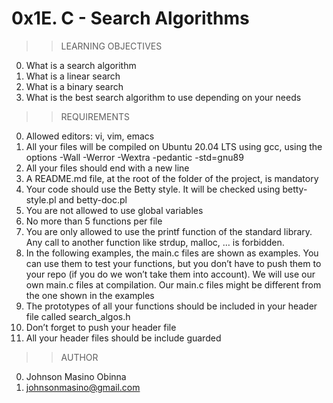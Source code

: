 # 0x1E. C - Search Algorithms

>>LEARNING OBJECTIVES
0. What is a search algorithm
1. What is a linear search
2. What is a binary search
3. What is the best search algorithm to use depending on your needs

>>REQUIREMENTS
0. Allowed editors: vi, vim, emacs
1. All your files will be compiled on Ubuntu 20.04 LTS using gcc, using the options -Wall -Werror -Wextra -pedantic -std=gnu89
2. All your files should end with a new line
3. A README.md file, at the root of the folder of the project, is mandatory
4. Your code should use the Betty style. It will be checked using betty-style.pl and betty-doc.pl
5. You are not allowed to use global variables
6. No more than 5 functions per file
7. You are only allowed to use the printf function of the standard library. Any call to another function like strdup, malloc, … is forbidden.
8. In the following examples, the main.c files are shown as examples. You can use them to test your functions, but you don’t have to push them to your repo (if you do we won’t take them into account). We will use our own main.c files at compilation. Our main.c files might be different from the one shown in the examples
9. The prototypes of all your functions should be included in your header file called search_algos.h
10. Don’t forget to push your header file
11. All your header files should be include guarded

>>AUTHOR
0. Johnson Masino Obinna
1. johnsonmasino@gmail.com
